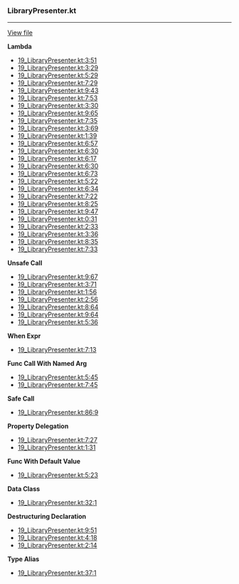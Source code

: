 ### LibraryPresenter.kt
---
[View file](files/19_LibraryPresenter.kt)

**Lambda**

 - [19_LibraryPresenter.kt:3:51](files/19_LibraryPresenter.kt#L3:)
 - [19_LibraryPresenter.kt:3:29](files/19_LibraryPresenter.kt#L3:)
 - [19_LibraryPresenter.kt:5:29](files/19_LibraryPresenter.kt#L5:)
 - [19_LibraryPresenter.kt:7:29](files/19_LibraryPresenter.kt#L7:)
 - [19_LibraryPresenter.kt:9:43](files/19_LibraryPresenter.kt#L9:)
 - [19_LibraryPresenter.kt:7:53](files/19_LibraryPresenter.kt#L7:)
 - [19_LibraryPresenter.kt:3:30](files/19_LibraryPresenter.kt#L3:)
 - [19_LibraryPresenter.kt:9:65](files/19_LibraryPresenter.kt#L9:)
 - [19_LibraryPresenter.kt:7:35](files/19_LibraryPresenter.kt#L7:)
 - [19_LibraryPresenter.kt:3:69](files/19_LibraryPresenter.kt#L3:)
 - [19_LibraryPresenter.kt:1:39](files/19_LibraryPresenter.kt#L1:)
 - [19_LibraryPresenter.kt:6:57](files/19_LibraryPresenter.kt#L6:)
 - [19_LibraryPresenter.kt:6:30](files/19_LibraryPresenter.kt#L6:)
 - [19_LibraryPresenter.kt:6:17](files/19_LibraryPresenter.kt#L6:)
 - [19_LibraryPresenter.kt:6:30](files/19_LibraryPresenter.kt#L6:)
 - [19_LibraryPresenter.kt:6:73](files/19_LibraryPresenter.kt#L6:)
 - [19_LibraryPresenter.kt:5:22](files/19_LibraryPresenter.kt#L5:)
 - [19_LibraryPresenter.kt:6:34](files/19_LibraryPresenter.kt#L6:)
 - [19_LibraryPresenter.kt:7:22](files/19_LibraryPresenter.kt#L7:)
 - [19_LibraryPresenter.kt:8:25](files/19_LibraryPresenter.kt#L8:)
 - [19_LibraryPresenter.kt:9:47](files/19_LibraryPresenter.kt#L9:)
 - [19_LibraryPresenter.kt:0:31](files/19_LibraryPresenter.kt#L0:)
 - [19_LibraryPresenter.kt:2:33](files/19_LibraryPresenter.kt#L2:)
 - [19_LibraryPresenter.kt:3:36](files/19_LibraryPresenter.kt#L3:)
 - [19_LibraryPresenter.kt:8:35](files/19_LibraryPresenter.kt#L8:)
 - [19_LibraryPresenter.kt:7:33](files/19_LibraryPresenter.kt#L7:)

**Unsafe Call**

 - [19_LibraryPresenter.kt:9:67](files/19_LibraryPresenter.kt#L9:)
 - [19_LibraryPresenter.kt:3:71](files/19_LibraryPresenter.kt#L3:)
 - [19_LibraryPresenter.kt:1:56](files/19_LibraryPresenter.kt#L1:)
 - [19_LibraryPresenter.kt:2:56](files/19_LibraryPresenter.kt#L2:)
 - [19_LibraryPresenter.kt:8:64](files/19_LibraryPresenter.kt#L8:)
 - [19_LibraryPresenter.kt:9:64](files/19_LibraryPresenter.kt#L9:)
 - [19_LibraryPresenter.kt:5:36](files/19_LibraryPresenter.kt#L5:)

**When Expr**

 - [19_LibraryPresenter.kt:7:13](files/19_LibraryPresenter.kt#L7:)

**Func Call With Named Arg**

 - [19_LibraryPresenter.kt:5:45](files/19_LibraryPresenter.kt#L5:)
 - [19_LibraryPresenter.kt:7:45](files/19_LibraryPresenter.kt#L7:)

**Safe Call**

 - [19_LibraryPresenter.kt:86:9](files/19_LibraryPresenter.kt#L86)

**Property Delegation**

 - [19_LibraryPresenter.kt:7:27](files/19_LibraryPresenter.kt#L7:)
 - [19_LibraryPresenter.kt:1:31](files/19_LibraryPresenter.kt#L1:)

**Func With Default Value**

 - [19_LibraryPresenter.kt:5:23](files/19_LibraryPresenter.kt#L5:)

**Data Class**

 - [19_LibraryPresenter.kt:32:1](files/19_LibraryPresenter.kt#L32)

**Destructuring Declaration**

 - [19_LibraryPresenter.kt:9:51](files/19_LibraryPresenter.kt#L9:)
 - [19_LibraryPresenter.kt:4:18](files/19_LibraryPresenter.kt#L4:)
 - [19_LibraryPresenter.kt:2:14](files/19_LibraryPresenter.kt#L2:)

**Type Alias**

 - [19_LibraryPresenter.kt:37:1](files/19_LibraryPresenter.kt#L37)
